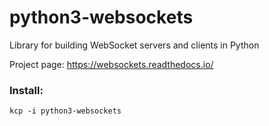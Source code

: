 # python3-websockets
Library for building WebSocket servers and clients in Python

Project page: https://websockets.readthedocs.io/

### Install:
```
kcp -i python3-websockets
```
